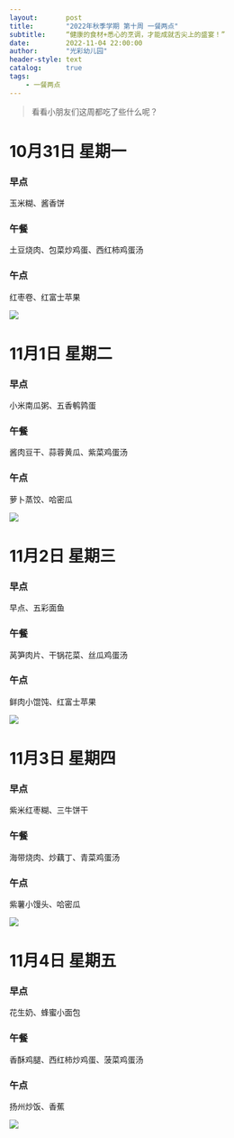 ```yaml
---
layout:       post
title:        "2022年秋季学期 第十周 一餐两点"
subtitle:     “健康的食材+悉心的烹调，才能成就舌尖上的盛宴！”
date:         2022-11-04 22:00:00
author:       "光彩幼儿园"
header-style: text
catalog:      true
tags:
    - 一餐两点
---
```

> 看看小朋友们这周都吃了些什么呢？

# 10月31日 星期一

### 早点

玉米糊、酱香饼

### 午餐

土豆烧肉、包菜炒鸡蛋、西红柿鸡蛋汤

### 午点

红枣卷、红富士苹果

![](/img/in-post/meals/aaa95c8fbea57870bf966c2784ccb98f.jpeg)

# 11月1日 星期二

### 早点

小米南瓜粥、五香鹌鹑蛋

### 午餐

酱肉豆干、蒜蓉黄瓜、紫菜鸡蛋汤

### 午点

萝卜蒸饺、哈密瓜

![](/img/in-post/meals/309513d03dae9b60de8a7cda005b48e4.jpeg)

# 11月2日 星期三

### 早点

早点、五彩面鱼

### 午餐

莴笋肉片、干锅花菜、丝瓜鸡蛋汤

### 午点

鲜肉小馄饨、红富士苹果

![](/img/in-post/meals/42e93f91409a99be3442757376880fa6.jpeg)

# 11月3日 星期四

### 早点

紫米红枣糊、三牛饼干

### 午餐

海带烧肉、炒藕丁、青菜鸡蛋汤

### 午点

紫薯小馒头、哈密瓜

![](/img/in-post/meals/d95d479b5b80c98a91aec40bc2620c9f.jpeg)

# 11月4日 星期五

### 早点

花生奶、蜂蜜小面包

### 午餐

香酥鸡腿、西红柿炒鸡蛋、菠菜鸡蛋汤

### 午点

扬州炒饭、香蕉

![](/img/in-post/meals/bb9686a5f0b59ad48ba5cad0853b2e6e.jpeg)
